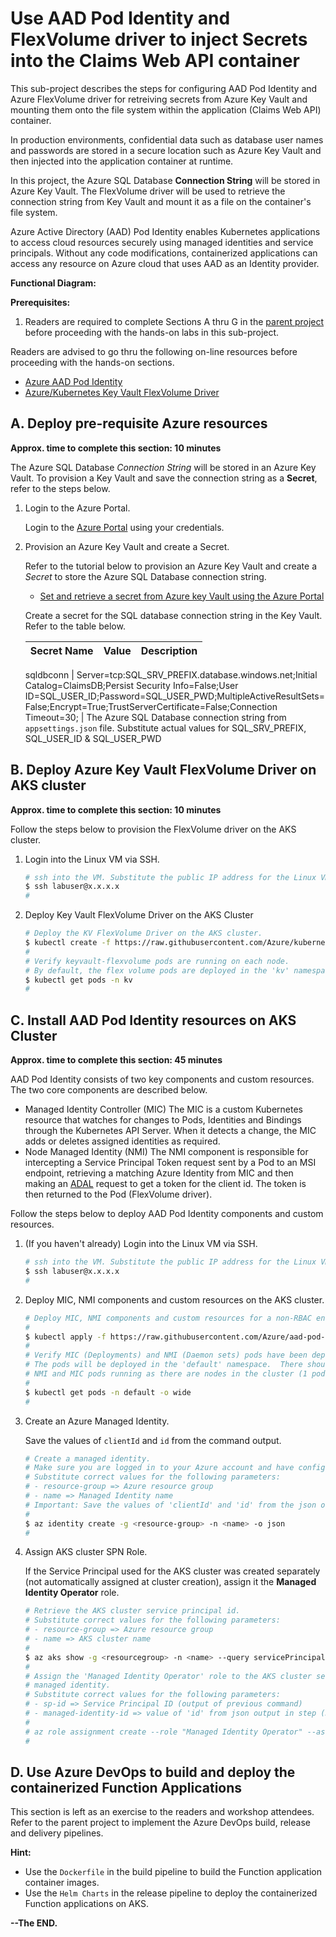# Use AAD Pod Identity and FlexVolume driver to inject Secrets into the Claims Web API container

This sub-project describes the steps for configuring AAD Pod Identity and Azure FlexVolume driver for retreiving secrets from Azure Key Vault and mounting them onto the file system within the application (Claims Web API) container.

In production environments, confidential data such as database user names and passwords are stored in a secure location such as Azure Key Vault and then injected into the application container at runtime.

In this project, the Azure SQL Database **Connection String** will be stored in Azure Key Vault.  The FlexVolume driver will be used to retrieve the connection string from Key Vault and mount it as a file on the container's file system.  

Azure Active Directory (AAD) Pod Identity enables Kubernetes applications to access cloud resources securely using managed identities and service principals.  Without any code modifications, containerized applications can access any resource on Azure cloud that uses AAD as an Identity provider.

**Functional Diagram:**

**Prerequisites:**
1. Readers are required to complete Sections A thru G in the [parent project](https://github.com/ganrad/aks-aspnet-sqldb-rest) before proceeding with the hands-on labs in this sub-project.

Readers are advised to go thru the following on-line resources before proceeding with the hands-on sections.
- [Azure AAD Pod Identity](https://github.com/Azure/aad-pod-identity)
- [Azure/Kubernetes Key Vault FlexVolume Driver](https://github.com/Azure/kubernetes-keyvault-flexvol)

## A. Deploy pre-requisite Azure resources
**Approx. time to complete this section: 10 minutes**

The Azure SQL Database *Connection String* will be stored in an Azure Key Vault. To provision a Key Vault and save the connection string as a **Secret**, refer to the steps below.

1. Login to the Azure Portal.

   Login to the [Azure Portal](https://portal.azure.com) using your credentials.

2. Provision an Azure Key Vault and create a Secret.

   Refer to the tutorial below to provision an Azure Key Vault and create a *Secret* to store the Azure SQL Database connection string.
   - [Set and retrieve a secret from Azure key Vault using the Azure Portal](https://docs.microsoft.com/en-us/azure/key-vault/quick-create-portal)

   Create a secret for the SQL database connection string in the Key Vault.  Refer to the table below.

   Secret Name | Value | Description
   ----------- | ----- | -----------

   sqldbconn | Server=tcp:SQL_SRV_PREFIX.database.windows.net;Initial Catalog=ClaimsDB;Persist Security Info=False;User ID=SQL_USER_ID;Password=SQL_USER_PWD;MultipleActiveResultSets=False;Encrypt=True;TrustServerCertificate=False;Connection Timeout=30; | The Azure SQL Database connection string from `appsettings.json` file.  Substitute actual values for SQL_SRV_PREFIX, SQL_USER_ID & SQL_USER_PWD 

## B. Deploy Azure Key Vault FlexVolume Driver on AKS cluster
**Approx. time to complete this section: 10 minutes**

Follow the steps below to provision the FlexVolume driver on the AKS cluster.

1. Login into the Linux VM via SSH.
  
   ```bash
   # ssh into the VM. Substitute the public IP address for the Linux VM in the command below.
   $ ssh labuser@x.x.x.x
   #
   ```
2. Deploy Key Vault FlexVolume Driver on the AKS Cluster

   ```bash
   # Deploy the KV FlexVolume Driver on the AKS cluster.
   $ kubectl create -f https://raw.githubusercontent.com/Azure/kubernetes-keyvault-flexvol/master/deployment/kv-flexvol-installer.yaml
   #
   # Verify keyvault-flexvolume pods are running on each node.
   # By default, the flex volume pods are deployed in the 'kv' namespace.
   $ kubectl get pods -n kv
   #
   ```

## C. Install AAD Pod Identity resources on AKS Cluster
**Approx. time to complete this section: 45 minutes**

AAD Pod Identity consists of two key components and custom resources.  The two core components are described below.
- Managed Identity Controller (MIC)
  The MIC is a custom Kubernetes resource that watches for changes to Pods, Identities and Bindings through the Kubernetes API Server.   When it detects a change, the MIC adds or deletes assigned identities as required.
- Node Managed Identity (NMI)
  The NMI component is responsible for intercepting a Service Principal Token request sent by a Pod to an MSI endpoint, retrieving a matching Azure Identity from MIC and then making an [ADAL]() request to get a token for the client id.  The token is then returned to the Pod (FlexVolume driver).

Follow the steps below to deploy AAD Pod Identity components and custom resources.

1. (If you haven't already) Login into the Linux VM via SSH.
  
   ```bash
   # ssh into the VM. Substitute the public IP address for the Linux VM in the command below.
   $ ssh labuser@x.x.x.x
   #
   ```

2. Deploy MIC, NMI components and custom resources on the AKS cluster.

   ```bash
   # Deploy MIC, NMI components and custom resources for a non-RBAC enabled AKS cluster.
   #
   $ kubectl apply -f https://raw.githubusercontent.com/Azure/aad-pod-identity/master/deploy/infra/deployment.yaml
   #
   # Verify MIC (Deployments) and NMI (Daemon sets) pods have been deployed on the cluster.
   # The pods will be deployed in the 'default' namespace.  There should be as many instances of
   # NMI and MIC pods running as there are nodes in the cluster (1 pod on each node).
   #
   $ kubectl get pods -n default -o wide
   #
   ```

3. Create an Azure Managed Identity.

   Save the values of `clientId` and `id` from the command output.

   ```bash
   # Create a managed identity.
   # Make sure you are logged in to your Azure account and have configured the correct subscription.
   # Substitute correct values for the following parameters:
   # - resource-group => Azure resource group 
   # - name => Managed Identity name
   # Important: Save the values of 'clientId' and 'id' from the json output.
   #
   $ az identity create -g <resource-group> -n <name> -o json
   #
   ```
4. Assign AKS cluster SPN Role.

   If the Service Principal used for the AKS cluster was created separately (not automatically assigned at cluster creation), assign it the **Managed Identity Operator** role.

   ```bash
   # Retrieve the AKS cluster service principal id.
   # Substitute correct values for the following parameters:
   # - resource-group => Azure resource group 
   # - name => AKS cluster name
   #
   $ az aks show -g <resourcegroup> -n <name> --query servicePrincipalProfile.clientId -o tsv
   #
   # Assign the 'Managed Identity Operator' role to the AKS cluster service principal on the
   # managed identity.
   # Substitute correct values for the following parameters:
   # - sp-id => Service Principal ID (output of previous command)
   # - managed-identity-id => value of 'id' from json output in step (3) above.
   #
   # az role assignment create --role "Managed Identity Operator" --assignee <sp-id> --scope <managed-identity-id>
   #
   ```

## D. Use Azure DevOps to build and deploy the containerized Function Applications

This section is left as an exercise to the readers and workshop attendees.  Refer to the parent project to implement the Azure DevOps build, release and delivery pipelines.

**Hint:**
- Use the `Dockerfile` in the build pipeline to build the Function application container images.  
- Use the `Helm Charts` in the release pipeline to deploy the containerized Function applications on AKS.

**--The END.**
